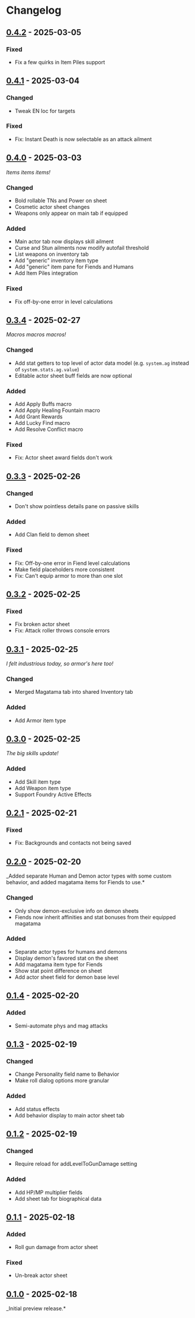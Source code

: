 # Changelog

<!-- markdownlint-disable MD024 -->

## [0.4.2] - 2025-03-05

### Fixed

- Fix a few quirks in Item Piles support

## [0.4.1] - 2025-03-04

### Changed

- Tweak EN loc for targets

### Fixed

- Fix: Instant Death is now selectable as an attack ailment

## [0.4.0] - 2025-03-03

*Items items items!*

### Changed

- Bold rollable TNs and Power on sheet
- Cosmetic actor sheet changes
- Weapons only appear on main tab if equipped

### Added

- Main actor tab now displays skill ailment
- Curse and Stun ailments now modify autofail threshold
- List weapons on inventory tab
- Add "generic" inventory item type
- Add "generic" item pane for Fiends and Humans
- Add Item Piles integration

### Fixed

- Fix off-by-one error in level calculations

## [0.3.4] - 2025-02-27

*Macros macros macros!*

### Changed

- Add stat getters to top level of actor data model (e.g. `system.ag` instead of `system.stats.ag.value`)
- Editable actor sheet buff fields are now optional

### Added

- Add Apply Buffs macro
- Add Apply Healing Fountain macro
- Add Grant Rewards
- Add Lucky Find macro
- Add Resolve Conflict macro

### Fixed

- Fix: Actor sheet award fields don't work

## [0.3.3] - 2025-02-26

### Changed

- Don't show pointless details pane on passive skills

### Added

- Add Clan field to demon sheet

### Fixed

- Fix: Off-by-one error in Fiend level calculations
- Make field placeholders more consistent
- Fix: Can't equip armor to more than one slot

## [0.3.2] - 2025-02-25

### Fixed

- Fix broken actor sheet
- Fix: Attack roller throws console errors

## [0.3.1] - 2025-02-25

*I felt industrious today, so armor's here too!*

### Changed

- Merged Magatama tab into shared Inventory tab

### Added

- Add Armor item type

## [0.3.0] - 2025-02-25

*The big skills update!*

### Added

- Add Skill item type
- Add Weapon item type
- Support Foundry Active Effects

## [0.2.1] - 2025-02-21

### Fixed

- Fix: Backgrounds and contacts not being saved

## [0.2.0] - 2025-02-20

_Added separate Human and Demon actor types with some custom behavior, and added magatama items for Fiends to use.*

### Changed

- Only show demon-exclusive info on demon sheets
- Fiends now inherit affinities and stat bonuses from their equipped magatama

### Added

- Separate actor types for humans and demons
- Display demon's favored stat on the sheet
- Add magatama item type for Fiends
- Show stat point difference on sheet
- Add actor sheet field for demon base level

## [0.1.4] - 2025-02-20

### Added

- Semi-automate phys and mag attacks

## [0.1.3] - 2025-02-19

### Changed

- Change Personality field name to Behavior
- Make roll dialog options more granular

### Added

- Add status effects
- Add behavior display to main actor sheet tab

## [0.1.2] - 2025-02-19

### Changed

- Require reload for addLevelToGunDamage setting

### Added

- Add HP/MP multiplier fields
- Add sheet tab for biographical data

## [0.1.1] - 2025-02-18

### Added

- Roll gun damage from actor sheet

### Fixed

- Un-break actor sheet

## [0.1.0] - 2025-02-18

_Initial preview release.*

[0.4.2]: https://github.com/NekohimeMusou/smt-tc/releases/tag/v0.4.2
[0.4.1]: https://github.com/NekohimeMusou/smt-tc/releases/tag/v0.4.1
[0.4.0]: https://github.com/NekohimeMusou/smt-tc/releases/tag/v0.4.0
[0.3.4]: https://github.com/NekohimeMusou/smt-tc/releases/tag/v0.3.4
[0.3.3]: https://github.com/NekohimeMusou/smt-tc/releases/tag/v0.3.3
[0.3.2]: https://github.com/NekohimeMusou/smt-tc/releases/tag/v0.3.2
[0.3.1]: https://github.com/NekohimeMusou/smt-tc/releases/tag/v0.3.1
[0.3.0]: https://github.com/NekohimeMusou/smt-tc/releases/tag/v0.3.0
[0.2.1]: https://github.com/NekohimeMusou/smt-tc/releases/tag/v0.2.1
[0.2.0]: https://github.com/NekohimeMusou/smt-tc/releases/tag/v0.2.0
[0.1.4]: https://github.com/NekohimeMusou/smt-tc/releases/tag/v0.1.4
[0.1.3]: https://github.com/NekohimeMusou/smt-tc/releases/tag/v0.1.3
[0.1.2]: https://github.com/NekohimeMusou/smt-tc/releases/tag/v0.1.2
[0.1.1]: https://github.com/NekohimeMusou/smt-tc/releases/tag/v0.1.1
[0.1.0]: https://github.com/NekohimeMusou/smt-tc/releases/tag/v0.1.0
